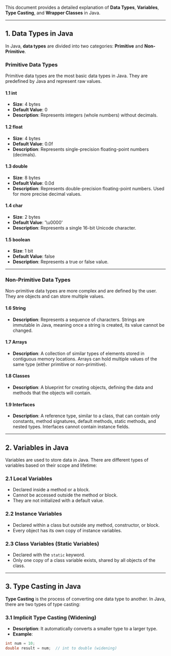 This document provides a detailed explanation of **Data Types**, **Variables**, **Type Casting**, and **Wrapper Classes** in Java.

---

## **1. Data Types in Java**

In Java, **data types** are divided into two categories: **Primitive** and **Non-Primitive**.

### **Primitive Data Types**
Primitive data types are the most basic data types in Java. They are predefined by Java and represent raw values.

#### **1.1 int**
- **Size**: 4 bytes
- **Default Value**: 0
- **Description**: Represents integers (whole numbers) without decimals.

#### **1.2 float**
- **Size**: 4 bytes
- **Default Value**: 0.0f
- **Description**: Represents single-precision floating-point numbers (decimals).

#### **1.3 double**
- **Size**: 8 bytes
- **Default Value**: 0.0d
- **Description**: Represents double-precision floating-point numbers. Used for more precise decimal values.

#### **1.4 char**
- **Size**: 2 bytes
- **Default Value**: '\u0000'
- **Description**: Represents a single 16-bit Unicode character.

#### **1.5 boolean**
- **Size**: 1 bit
- **Default Value**: false
- **Description**: Represents a true or false value.

---

### **Non-Primitive Data Types**
Non-primitive data types are more complex and are defined by the user. They are objects and can store multiple values.

#### **1.6 String**
- **Description**: Represents a sequence of characters. Strings are immutable in Java, meaning once a string is created, its value cannot be changed.

#### **1.7 Arrays**
- **Description**: A collection of similar types of elements stored in contiguous memory locations. Arrays can hold multiple values of the same type (either primitive or non-primitive).

#### **1.8 Classes**
- **Description**: A blueprint for creating objects, defining the data and methods that the objects will contain.

#### **1.9 Interfaces**
- **Description**: A reference type, similar to a class, that can contain only constants, method signatures, default methods, static methods, and nested types. Interfaces cannot contain instance fields.

---

## **2. Variables in Java**

Variables are used to store data in Java. There are different types of variables based on their scope and lifetime:

### **2.1 Local Variables**
- Declared inside a method or a block.
- Cannot be accessed outside the method or block.
- They are not initialized with a default value.

### **2.2 Instance Variables**
- Declared within a class but outside any method, constructor, or block.
- Every object has its own copy of instance variables.

### **2.3 Class Variables (Static Variables)**
- Declared with the `static` keyword.
- Only one copy of a class variable exists, shared by all objects of the class.

---

## **3. Type Casting in Java**

**Type Casting** is the process of converting one data type to another. In Java, there are two types of type casting:

### **3.1 Implicit Type Casting (Widening)**
- **Description**: It automatically converts a smaller type to a larger type.
- **Example**:
```java
int num = 10;
double result = num;  // int to double (widening)
